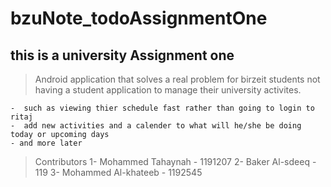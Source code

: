 # bzuNote_todoAssignmentOne
## this is a university Assignment one
>  Android application that solves a real problem for birzeit students
> not having a student application to manage their university activites.

    -  such as viewing thier schedule fast rather than going to login to ritaj
    -  add new activities and a calender to what will he/she be doing today or upcoming days 
    - and more later


> Contributors 
  1- Mohammed Tahaynah - 1191207
  2- Baker Al-sdeeq - 119
  3- Mohammed Al-khateeb - 1192545
